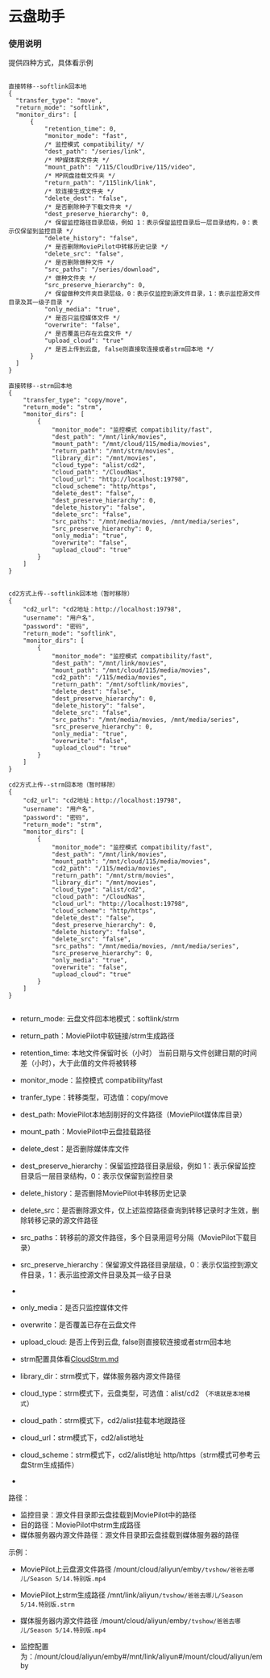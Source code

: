 # 云盘助手

### 使用说明

提供四种方式，具体看示例
```

直接转移--softlink回本地
{
  "transfer_type": "move",
  "return_mode": "softlink",
  "monitor_dirs": [
      {
          "retention_time": 0,
          "monitor_mode": "fast",
          /* 监控模式 compatibility/ */
          "dest_path": "/series/link",
          /* MP媒体库文件夹 */
          "mount_path": "/115/CloudDrive/115/video",
          /* MP网盘挂载文件夹 */
          "return_path": "/115link/link",
          /* 软连接生成文件夹 */
          "delete_dest": "false",
          /* 是否删除种子下载文件夹 */
          "dest_preserve_hierarchy": 0,
          /* 保留监控路径目录层级，例如 1：表示保留监控目录后一层目录结构，0：表示仅保留到监控目录 */
          "delete_history": "false",
          /* 是否删除MoviePilot中转移历史记录 */
          "delete_src": "false",
          /* 是否删除做种文件 */
          "src_paths": "/series/download",
          /* 做种文件夹 */
          "src_preserve_hierarchy": 0,
          /* 保留做种文件夹目录层级，0：表示仅监控到源文件目录，1：表示监控源文件目录及其一级子目录 */
          "only_media": "true",
          /* 是否只监控媒体文件 */
          "overwrite": "false",
          /* 是否覆盖已存在云盘文件 */
          "upload_cloud": "true"
          /* 是否上传到云盘, false则直接软连接或者strm回本地 */
      }
  ]
}

直接转移--strm回本地
{
    "transfer_type": "copy/move",
    "return_mode": "strm",
    "monitor_dirs": [
        {
            "monitor_mode": "监控模式 compatibility/fast",
            "dest_path": "/mnt/link/movies",
            "mount_path": "/mnt/cloud/115/media/movies",
            "return_path": "/mnt/strm/movies",
            "library_dir": "/mnt/movies",
            "cloud_type": "alist/cd2",
            "cloud_path": "/CloudNas",
            "cloud_url": "http://localhost:19798",
            "cloud_scheme": "http/https",
            "delete_dest": "false",
            "dest_preserve_hierarchy": 0,
            "delete_history": "false",
            "delete_src": "false",
            "src_paths": "/mnt/media/movies, /mnt/media/series",
            "src_preserve_hierarchy": 0,
            "only_media": "true",
            "overwrite": "false",
            "upload_cloud": "true"
        }
    ]
}


cd2方式上传--softlink回本地（暂时移除）
{
    "cd2_url": "cd2地址：http://localhost:19798",
    "username": "用户名",
    "password": "密码",
    "return_mode": "softlink",
    "monitor_dirs": [
        {
            "monitor_mode": "监控模式 compatibility/fast",
            "dest_path": "/mnt/link/movies",
            "mount_path": "/mnt/cloud/115/media/movies",
            "cd2_path": "/115/media/movies",
            "return_path": "/mnt/softlink/movies",
            "delete_dest": "false",
            "dest_preserve_hierarchy": 0,
            "delete_history": "false",
            "delete_src": "false",
            "src_paths": "/mnt/media/movies, /mnt/media/series",
            "src_preserve_hierarchy": 0,
            "only_media": "true",
            "overwrite": "false",
            "upload_cloud": "true"
        }
    ]
}

cd2方式上传--strm回本地（暂时移除）
{
    "cd2_url": "cd2地址：http://localhost:19798",
    "username": "用户名",
    "password": "密码",
    "return_mode": "strm",
    "monitor_dirs": [
        {
            "monitor_mode": "监控模式 compatibility/fast",
            "dest_path": "/mnt/link/movies",
            "mount_path": "/mnt/cloud/115/media/movies",
            "cd2_path": "/115/media/movies",
            "return_path": "/mnt/strm/movies",
            "library_dir": "/mnt/movies",
            "cloud_type": "alist/cd2",
            "cloud_path": "/CloudNas",
            "cloud_url": "http://localhost:19798",
            "cloud_scheme": "http/https",
            "delete_dest": "false",
            "dest_preserve_hierarchy": 0,
            "delete_history": "false",
            "delete_src": "false",
            "src_paths": "/mnt/media/movies, /mnt/media/series",
            "src_preserve_hierarchy": 0,
            "only_media": "true",
            "overwrite": "false",
            "upload_cloud": "true"
        }
    ]
}


```
- return_mode: 云盘文件回本地模式：softlink/strm
- return_path：MoviePilot中软链接/strm生成路径

- retention_time: 本地文件保留时长（小时） 当前日期与文件创建日期的时间差（小时），大于此值的文件将被转移
- monitor_mode：监控模式 compatibility/fast
- tranfer_type：转移类型，可选值：copy/move
- dest_path: MoviePilot本地刮削好的文件路径（MoviePilot媒体库目录）
- mount_path：MoviePilot中云盘挂载路径

- delete_dest：是否删除媒体库文件
- dest_preserve_hierarchy：保留监控路径目录层级，例如 1：表示保留监控目录后一层目录结构，0：表示仅保留到监控目录

- delete_history：是否删除MoviePilot中转移历史记录

- delete_src：是否删除源文件，仅上述监控路径查询到转移记录时才生效，删除转移记录的源文件路径
- src_paths：转移前的源文件路径，多个目录用逗号分隔（MoviePilot下载目录）
- src_preserve_hierarchy：保留源文件路径目录层级，0：表示仅监控到源文件目录，1：表示监控源文件目录及其一级子目录
- 
- only_media：是否只监控媒体文件
- overwrite：是否覆盖已存在云盘文件
- upload_cloud: 是否上传到云盘, false则直接软连接或者strm回本地

- strm配置具体看[CloudStrm.md](CloudStrm.md)
- library_dir：strm模式下，媒体服务器内源文件路径
- cloud_type：strm模式下，云盘类型，可选值：alist/cd2  （`不填就是本地模式`）
- cloud_path：strm模式下，cd2/alist挂载本地跟路径
- cloud_url：strm模式下，cd2/alist地址
- cloud_scheme：strm模式下，cd2/alist地址 http/https（strm模式可参考云盘Strm生成插件）
- 
[//]: # (- cd2_url：cd2地址)
[//]: # (- username：cd2用户名)
[//]: # (- password：cd2密码)
[//]: # (- cd2_path：cd2中云盘挂载路径)

路径：

- 监控目录：源文件目录即云盘挂载到MoviePilot中的路径
- 目的路径：MoviePilot中strm生成路径
- 媒体服务器内源文件路径：源文件目录即云盘挂载到媒体服务器的路径

示例：

- MoviePilot上云盘源文件路径 /mount/cloud/aliyun/emby`/tvshow/爸爸去哪儿/Season 5/14.特别版.mp4`

- MoviePilot上strm生成路径 /mnt/link/aliyun`/tvshow/爸爸去哪儿/Season 5/14.特别版.strm`

- 媒体服务器内源文件路径 /mount/cloud/aliyun/emby`/tvshow/爸爸去哪儿/Season 5/14.特别版.mp4`

- 监控配置为：/mount/cloud/aliyun/emby#/mnt/link/aliyun#/mount/cloud/aliyun/emby

